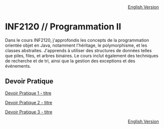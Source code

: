 <p align="right">
  <a href="./README_en.md">English Version</a>
</p>

# INF2120 // Programmation II

Dans le cours INF2120, j'approfondis les concepts de la programmation orientée objet en Java, notamment l'héritage, le polymorphisme, et les classes abstraites. J'apprends à utiliser des structures de données telles que piles, files, et arbres binaires. Le cours inclut également des techniques de recherche et de tri, ainsi que la gestion des exceptions et des événements.

## Devoir Pratique
[Devoir Pratique 1 - titre](URL "titre facultatif")

[Devoir Pratique 2 - titre](URL "titre facultatif")

[Devoir Pratique 3 - titre](URL "titre facultatif")

<p align="right">
  <a href="./README_en.md">English Version</a>
</p>